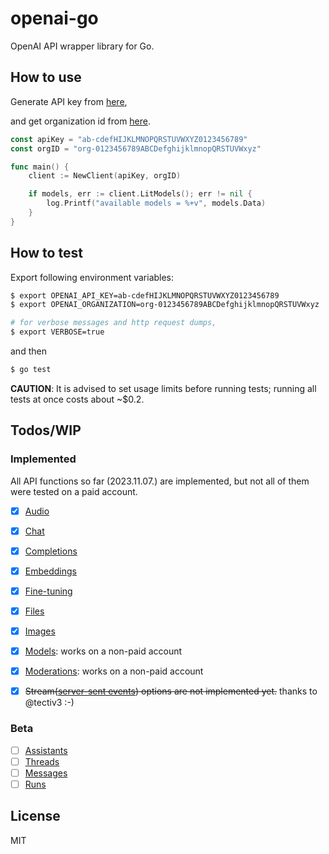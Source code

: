 # openai-go

OpenAI API wrapper library for Go.

## How to use

Generate API key from [here](https://platform.openai.com/account/api-keys),

and get organization id from [here](https://platform.openai.com/account/org-settings).

```go
const apiKey = "ab-cdefHIJKLMNOPQRSTUVWXYZ0123456789"
const orgID = "org-0123456789ABCDefghijklmnopQRSTUVWxyz"

func main() {
    client := NewClient(apiKey, orgID)

    if models, err := client.LitModels(); err != nil {
        log.Printf("available models = %+v", models.Data)
    }
}
```

## How to test

Export following environment variables:

```bash
$ export OPENAI_API_KEY=ab-cdefHIJKLMNOPQRSTUVWXYZ0123456789
$ export OPENAI_ORGANIZATION=org-0123456789ABCDefghijklmnopQRSTUVWxyz

# for verbose messages and http request dumps,
$ export VERBOSE=true

```

and then

```bash
$ go test
```

**CAUTION**: It is advised to set usage limits before running tests; running all tests at once costs about ~$0.2.

## Todos/WIP

### Implemented

All API functions so far (2023.11.07.) are implemented, but not all of them were tested on a paid account.

- [X] [Audio](https://platform.openai.com/docs/api-reference/audio)
- [X] [Chat](https://platform.openai.com/docs/api-reference/chat)
- [X] [Completions](https://platform.openai.com/docs/api-reference/completions)
- [X] [Embeddings](https://platform.openai.com/docs/api-reference/embeddings)
- [X] [Fine-tuning](https://platform.openai.com/docs/api-reference/fine-tuning)
- [X] [Files](https://platform.openai.com/docs/api-reference/files)
- [X] [Images](https://platform.openai.com/docs/api-reference/images)
- [X] [Models](https://platform.openai.com/docs/api-reference/models): works on a non-paid account
- [X] [Moderations](https://platform.openai.com/docs/api-reference/moderations): works on a non-paid account

- [X] ~~Stream([server-sent events](https://developer.mozilla.org/en-US/docs/Web/API/Server-sent_events/Using_server-sent_events#event_stream_format)) options are not implemented yet.~~ thanks to @tectiv3 :-)

### Beta

- [ ] [Assistants](https://platform.openai.com/docs/api-reference/assistants)
- [ ] [Threads](https://platform.openai.com/docs/api-reference/threads)
- [ ] [Messages](https://platform.openai.com/docs/api-reference/messages)
- [ ] [Runs](https://platform.openai.com/docs/api-reference/runs)

## License

MIT

